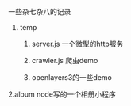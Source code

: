 ﻿一些杂七杂八的记录
1. temp 
	1. server.js 一个微型的http服务

	2. crawler.js 爬虫demo

	3. openlayers3的一些demo
	
2.album  node写的一个相册小程序